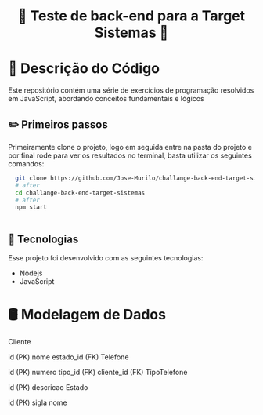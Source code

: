 <h1 align="center">🚀 Teste de back-end para a Target Sistemas 🚀</h1>

# 📃 Descrição do Código

Este repositório contém uma série de exercícios de programação resolvidos em JavaScript, abordando conceitos fundamentais e lógicos

## ✏️ Primeiros passos

Primeiramente clone o projeto, logo em seguida entre na pasta do projeto e por final rode para ver os resultados no terminal, basta utilizar os seguintes comandos:

```bash
  git clone https://github.com/Jose-Murilo/challange-back-end-target-sistemas.git
  # after
  cd challange-back-end-target-sistemas
  # after
  npm start
  
```

## 🚀 Tecnologias

Esse projeto foi desenvolvido com as seguintes tecnologias:

- Nodejs
- JavaScript

# 🛢️ Modelagem de Dados

Cliente

id (PK)
nome
estado_id (FK)
Telefone

id (PK)
numero
tipo_id (FK)
cliente_id (FK)
TipoTelefone

id (PK)
descricao
Estado

id (PK)
sigla
nome
